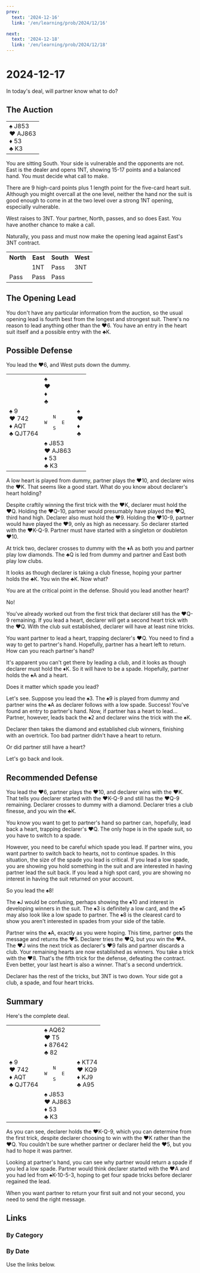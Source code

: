 ```yaml
---
prev:
  text: '2024-12-16'
  link: '/en/learning/prob/2024/12/16'

next:
  text: '2024-12-18'
  link: '/en/learning/prob/2024/12/18'
---
```


# 2024-12-17

In today's deal, will partner know what to do?

<Badge type="tip" text="Defense"/>

## The Auction

<table class="hand">
	<tr>
		<td>♠ J853<br>♥ AJ863<br>♦ 53<br>♣ K3</td>
	</tr>
</table>

You are sitting South. Your side is vulnerable and the opponents are not. East is the dealer and opens 1NT, showing 15-17 points and a balanced hand. You must decide what call to make.

There are 9 high-card points plus 1 length point for the five-card heart suit. Although you might overcall at the one level, neither the hand nor the suit is good enough to come in at the two level over a strong 1NT opening, especially vulnerable.

West raises to 3NT. Your partner, North, passes, and so does East. You have another chance to make a call.

Naturally, you pass and must now make the opening lead against East's 3NT contract.

<table class="auction">
	<tr>
		<th>North</th>
		<th>East</th>
		<th>South</th>
		<th>West</th>
	</tr>
	<tr>
		<td></td>
		<td>1NT</td>
		<td>Pass</td>
		<td>3NT</td>
	</tr>
	<tr>
		<td>Pass</td>
		<td>Pass</td>
		<td>Pass</td>
		<td></td>
	</tr>
</table>

## The Opening Lead

You don't have any particular information from the auction, so the usual opening lead is fourth best from the longest and strongest suit. There's no reason to lead anything other than the ♥6. You have an entry in the heart suit itself and a possible entry with the ♣K.

## Possible Defense

You lead the ♥6, and West puts down the dummy.

<table class="deal">
	<tr>
		<td></td>
		<td>♠ <br>♥ <br>♦ <br>♣ </td>
		<td></td>
	</tr>
	<tr>
		<td>♠ 9<br>♥ 742<br>♦ AQT<br>♣ QJT764</td>
		<td><pre>   N<br>W     E<br>   S</pre></td>
		<td>♠ <br>♥ <br>♦ <br>♣ </td>
	</tr>
	<tr>
		<td></td>
		<td>♠ J853<br>♥ AJ863<br>♦ 53<br>♣ K3</td>
		<td></td>
	</tr>
</table>

A low heart is played from dummy, partner plays the ♥10, and declarer wins the ♥K. That seems like a good start. What do you know about declarer's heart holding?

Despite craftily winning the first trick with the ♥K, declarer must hold the ♥Q. Holding the ♥Q-10, partner would presumably have played the ♥Q, third hand high. Declarer also must hold the ♥9. Holding the ♥10-9, partner would have played the ♥9, only as high as necessary. So declarer started with the ♥K-Q-9. Partner must have started with a singleton or doubleton ♥10.

At trick two, declarer crosses to dummy with the ♦A as both you and partner play low diamonds. The ♣Q is led from dummy and partner and East both play low clubs.

It looks as though declarer is taking a club finesse, hoping your partner holds the ♣K. You win the ♣K. Now what?

You are at the critical point in the defense. Should you lead another heart?

No!

You've already worked out from the first trick that declarer still has the ♥Q-9 remaining. If you lead a heart, declarer will get a second heart trick with the ♥Q. With the club suit established, declarer will have at least nine tricks.

You want partner to lead a heart, trapping declarer's ♥Q. You need to find a way to get to partner's hand. Hopefully, partner has a heart left to return. How can you reach partner's hand?

It's apparent you can't get there by leading a club, and it looks as though declarer must hold the ♦K. So it will have to be a spade. Hopefully, partner holds the ♠A and a heart.

Does it matter which spade you lead?

Let's see. Suppose you lead the ♠3. The ♠9 is played from dummy and partner wins the ♠A as declarer follows with a low spade. Success! You've found an entry to partner's hand. Now, if partner has a heart to lead... Partner, however, leads back the ♠2 and declarer wins the trick with the ♠K.

Declarer then takes the diamond and established club winners, finishing with an overtrick. Too bad partner didn't have a heart to return.

Or did partner still have a heart?

Let's go back and look.

## Recommended Defense

You lead the ♥6, partner plays the ♥10, and declarer wins with the ♥K. That tells you declarer started with the ♥K-Q-9 and still has the ♥Q-9 remaining. Declarer crosses to dummy with a diamond. Declarer tries a club finesse, and you win the ♣K.

You know you want to get to partner's hand so partner can, hopefully, lead back a heart, trapping declarer's ♥Q. The only hope is in the spade suit, so you have to switch to a spade.

However, you need to be careful which spade you lead. If partner wins, you want partner to switch back to hearts, not to continue spades. In this situation, the size of the spade you lead is critical. If you lead a low spade, you are showing you hold something in the suit and are interested in having partner lead the suit back. If you lead a high spot card, you are showing no interest in having the suit returned on your account.

So you lead the ♠8!

The ♠J would be confusing, perhaps showing the ♠10 and interest in developing winners in the suit. The ♠3 is definitely a low card, and the ♠5 may also look like a low spade to partner. The ♠8 is the clearest card to show you aren't interested in spades from your side of the table.

Partner wins the ♠A, exactly as you were hoping. This time, partner gets the message and returns the ♥5. Declarer tries the ♥Q, but you win the ♥A. The ♥J wins the next trick as declarer's ♥9 falls and partner discards a club. Your remaining hearts are now established as winners. You take a trick with the ♥8. That's the fifth trick for the defense, defeating the contract. Even better, your last heart is also a winner. That's a second undertrick.

Declarer has the rest of the tricks, but 3NT is two down. Your side got a club, a spade, and four heart tricks.

## Summary

Here's the complete deal.

<table class="deal">
	<tr>
		<td></td>
		<td>♠ AQ62<br>♥ T5<br>♦ 87642<br>♣ 82</td>
		<td></td>
	</tr>
	<tr>
		<td>♠ 9<br>♥ 742<br>♦ AQT<br>♣ QJT764</td>
		<td><pre>   N<br>W     E<br>   S</pre></td>
		<td>♠ KT74<br>♥ KQ9<br>♦ KJ9<br>♣ A95</td>
	</tr>
	<tr>
		<td></td>
		<td>♠ J853<br>♥ AJ863<br>♦ 53<br>♣ K3</td>
		<td></td>
	</tr>
</table>

As you can see, declarer holds the ♥K-Q-9, which you can determine from the first trick, despite declarer choosing to win with the ♥K rather than the ♥Q. You couldn't be sure whether partner or declarer held the ♥5, but you had to hope it was partner.

Looking at partner's hand, you can see why partner would return a spade if you led a low spade. Partner would think declarer started with the ♥A and you had led from ♠K-10-5-3, hoping to get four spade tricks before declarer regained the lead.

When you want partner to return your first suit and not your second, you need to send the right message.

## Links

[<Badge type="tip" text="Go to Practice"/>](/en/practice/prob/2024/12/17)

### By Category

[<Badge type="tip" text="<--"/>](/en/learning/prob/2024/12/10)
[<Badge type="tip" text="Calendar"/>](/en/learning/calendar/2024/12)
[<Badge type="tip" text="-->"/>](/en/learning/prob/2024/12/20)

### By Date

Use the links below.